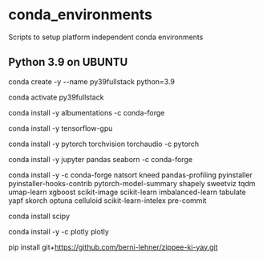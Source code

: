 # conda_environments
Scripts to setup platform independent conda environments

## Python 3.9 on UBUNTU
conda create -y --name py39fullstack python=3.9

conda activate py39fullstack

conda install -y albumentations -c conda-forge

conda install -y tensorflow-gpu

conda install -y pytorch torchvision torchaudio -c pytorch

conda install -y jupyter pandas seaborn -c conda-forge

conda install -y -c conda-forge natsort kneed pandas-profiling pyinstaller pyinstaller-hooks-contrib pytorch-model-summary shapely sweetviz tqdm umap-learn xgboost scikit-image scikit-learn imbalanced-learn tabulate yapf skorch optuna celluloid scikit-learn-intelex pre-commit

conda install scipy

conda install -y -c plotly plotly

pip install git+https://github.com/berni-lehner/zippee-ki-yay.git
